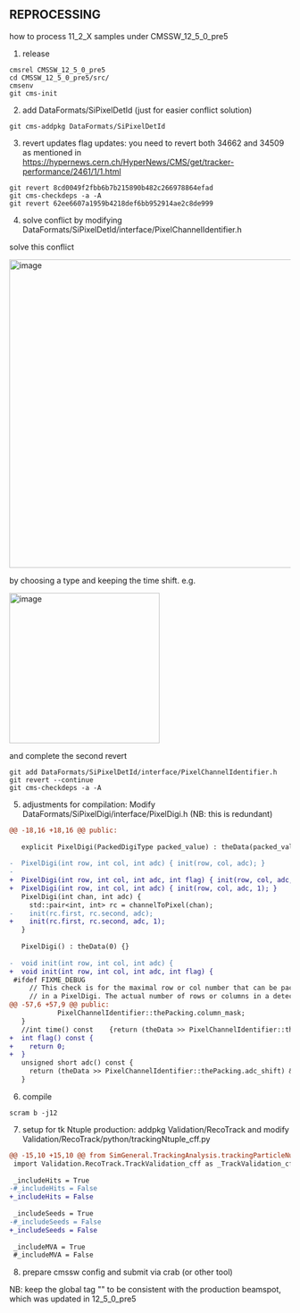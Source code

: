
## REPROCESSING

how to process 11_2_X samples under CMSSW_12_5_0_pre5

1. release

```
cmsrel CMSSW_12_5_0_pre5
cd CMSSW_12_5_0_pre5/src/
cmsenv
git cms-init
```
2. add DataFormats/SiPixelDetId (just for easier conflict solution)

```
git cms-addpkg DataFormats/SiPixelDetId
```



3. revert updates flag updates: you need to revert both 34662 and 34509 as mentioned in 
https://hypernews.cern.ch/HyperNews/CMS/get/tracker-performance/2461/1/1.html

```
git revert 8cd0049f2fbb6b7b215890b482c266978864efad
git cms-checkdeps -a -A
git revert 62ee6607a1959b4218def6bb952914ae2c8de999
```


4. solve conflict by modifying DataFormats/SiPixelDetId/interface/PixelChannelIdentifier.h

solve this conflict 

<img width="552" alt="image" src="https://user-images.githubusercontent.com/7805577/201240787-36bb130c-1dbe-4865-b516-09f9c11f88ae.png">

by choosing a type and keeping the time shift. e.g.

<img width="269" alt="image" src="https://user-images.githubusercontent.com/7805577/201243171-4b2e3de7-3048-409a-8862-f54a33efa1f7.png">

and complete the second revert

```
git add DataFormats/SiPixelDetId/interface/PixelChannelIdentifier.h
git revert --continue
git cms-checkdeps -a -A
```

5. adjustments for compilation: Modify DataFormats/SiPixelDigi/interface/PixelDigi.h (NB: this is redundant)

```diff
@@ -18,16 +18,16 @@ public:
 
   explicit PixelDigi(PackedDigiType packed_value) : theData(packed_value) {}
 
-  PixelDigi(int row, int col, int adc) { init(row, col, adc); }
-
+  PixelDigi(int row, int col, int adc, int flag) { init(row, col, adc, flag); }
+  PixelDigi(int row, int col, int adc) { init(row, col, adc, 1); }
   PixelDigi(int chan, int adc) {
     std::pair<int, int> rc = channelToPixel(chan);
-    init(rc.first, rc.second, adc);
+    init(rc.first, rc.second, adc, 1);
   }
 
   PixelDigi() : theData(0) {}
 
-  void init(int row, int col, int adc) {
+  void init(int row, int col, int adc, int flag) {
 #ifdef FIXME_DEBUG
     // This check is for the maximal row or col number that can be packed
     // in a PixelDigi. The actual number of rows or columns in a detector
@@ -57,6 +57,9 @@ public:
            PixelChannelIdentifier::thePacking.column_mask;
   }
   //int time() const    {return (theData >> PixelChannelIdentifier::thePacking.time_shift) & PixelChannelIdentifier::thePacking.time_mask;}
+  int flag() const {
+    return 0;
+  }
   unsigned short adc() const {
     return (theData >> PixelChannelIdentifier::thePacking.adc_shift) & PixelChannelIdentifier::thePacking.adc_mask;
   }
```
6. compile
```
scram b -j12
```
7. setup for tk Ntuple production: addpkg Validation/RecoTrack and modify Validation/RecoTrack/python/trackingNtuple_cff.py

```diff
@@ -15,10 +15,10 @@ from SimGeneral.TrackingAnalysis.trackingParticleNumberOfLayersProducer_cff impo
 import Validation.RecoTrack.TrackValidation_cff as _TrackValidation_cff
 
 _includeHits = True
-#_includeHits = False
+_includeHits = False
 
 _includeSeeds = True
-#_includeSeeds = False
+_includeSeeds = False
 
 _includeMVA = True
 #_includeMVA = False
```
8. prepare cmssw config and submit via crab (or other tool)

NB: keep the global tag "" to be consistent with the production beamspot, which was updated in 12_5_0_pre5
